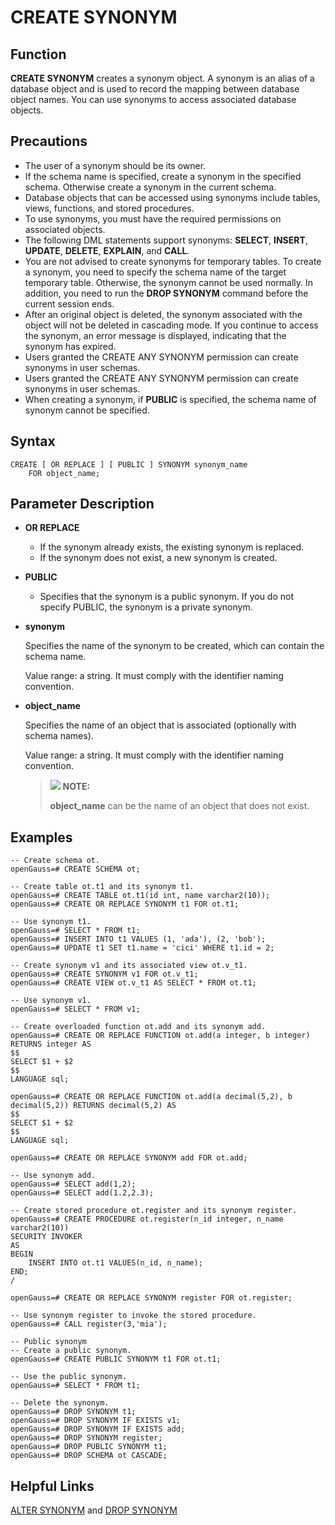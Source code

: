 # CREATE SYNONYM<a name="EN-US_TOPIC_0289900787"></a>

## Function<a name="en-us_topic_0283136599_en-us_topic_0237122116_en-us_topic_0059778169_s0867185fef0f4a228532d432b598cb26"></a>

**CREATE SYNONYM**  creates a synonym object. A synonym is an alias of a database object and is used to record the mapping between database object names. You can use synonyms to access associated database objects.

## Precautions<a name="en-us_topic_0283136599_en-us_topic_0237122116_section93413620440"></a>

-   The user of a synonym should be its owner.
-   If the schema name is specified, create a synonym in the specified schema. Otherwise create a synonym in the current schema.
-   Database objects that can be accessed using synonyms include tables, views, functions, and stored procedures.
-   To use synonyms, you must have the required permissions on associated objects.
-   The following DML statements support synonyms:  **SELECT**,  **INSERT**,  **UPDATE**,  **DELETE**,  **EXPLAIN**, and  **CALL**.
-   You are not advised to create synonyms for temporary tables. To create a synonym, you need to specify the schema name of the target temporary table. Otherwise, the synonym cannot be used normally. In addition, you need to run the  **DROP SYNONYM**  command before the current session ends.
-   After an original object is deleted, the synonym associated with the object will not be deleted in cascading mode. If you continue to access the synonym, an error message is displayed, indicating that the synonym has expired.
-   Users granted the CREATE ANY SYNONYM permission can create synonyms in user schemas.
-   Users granted the CREATE ANY SYNONYM permission can create synonyms in user schemas.
-   When creating a synonym, if  **PUBLIC**  is specified, the schema name of synonym cannot be specified.

## Syntax<a name="en-us_topic_0283136599_en-us_topic_0237122116_en-us_topic_0059777835_sebcad83e099e46b0ba586829e634d144"></a>

```
CREATE [ OR REPLACE ] [ PUBLIC ] SYNONYM synonym_name 
    FOR object_name;
```

## Parameter Description<a name="en-us_topic_0283136599_en-us_topic_0237122116_section1549681213574"></a>

-  **OR REPLACE**
    -   If the synonym already exists, the existing synonym is replaced.
    -   If the synonym does not exist, a new synonym is created.

-  **PUBLIC**
    -   Specifies that the synonym is a public synonym. If you do not specify PUBLIC, the synonym is a private synonym.

-   **synonym**

    Specifies the name of the synonym to be created, which can contain the schema name.

    Value range: a string. It must comply with the identifier naming convention.

-   **object\_name**

    Specifies the name of an object that is associated \(optionally with schema names\).

    Value range: a string. It must comply with the identifier naming convention.

    >![](public_sys-resources/icon-note.gif) **NOTE:** 
    >
    >**object\_name**  can be the name of an object that does not exist.


## Examples<a name="en-us_topic_0283136599_en-us_topic_0237122116_section1853433744413"></a>

```
-- Create schema ot.
openGauss=# CREATE SCHEMA ot;

-- Create table ot.t1 and its synonym t1.
openGauss=# CREATE TABLE ot.t1(id int, name varchar2(10));
openGauss=# CREATE OR REPLACE SYNONYM t1 FOR ot.t1;

-- Use synonym t1.
openGauss=# SELECT * FROM t1;
openGauss=# INSERT INTO t1 VALUES (1, 'ada'), (2, 'bob');
openGauss=# UPDATE t1 SET t1.name = 'cici' WHERE t1.id = 2;

-- Create synonym v1 and its associated view ot.v_t1.
openGauss=# CREATE SYNONYM v1 FOR ot.v_t1;
openGauss=# CREATE VIEW ot.v_t1 AS SELECT * FROM ot.t1;

-- Use synonym v1.
openGauss=# SELECT * FROM v1;

-- Create overloaded function ot.add and its synonym add.
openGauss=# CREATE OR REPLACE FUNCTION ot.add(a integer, b integer) RETURNS integer AS
$$
SELECT $1 + $2
$$
LANGUAGE sql;

openGauss=# CREATE OR REPLACE FUNCTION ot.add(a decimal(5,2), b decimal(5,2)) RETURNS decimal(5,2) AS
$$
SELECT $1 + $2
$$
LANGUAGE sql;

openGauss=# CREATE OR REPLACE SYNONYM add FOR ot.add;

-- Use synonym add.
openGauss=# SELECT add(1,2);
openGauss=# SELECT add(1.2,2.3);

-- Create stored procedure ot.register and its synonym register.
openGauss=# CREATE PROCEDURE ot.register(n_id integer, n_name varchar2(10))
SECURITY INVOKER
AS
BEGIN
    INSERT INTO ot.t1 VALUES(n_id, n_name);
END;
/

openGauss=# CREATE OR REPLACE SYNONYM register FOR ot.register;

-- Use synonym register to invoke the stored procedure.
openGauss=# CALL register(3,'mia');

-- Public synonym
-- Create a public synonym.
openGauss=# CREATE PUBLIC SYNONYM t1 FOR ot.t1;

-- Use the public synonym.
openGauss=# SELECT * FROM t1;

-- Delete the synonym.
openGauss=# DROP SYNONYM t1;
openGauss=# DROP SYNONYM IF EXISTS v1;
openGauss=# DROP SYNONYM IF EXISTS add;
openGauss=# DROP SYNONYM register;
openGauss=# DROP PUBLIC SYNONYM t1;
openGauss=# DROP SCHEMA ot CASCADE;
```

## Helpful Links<a name="en-us_topic_0283136599_en-us_topic_0237122116_en-us_topic_0059778825_section184942174514"></a>

[ALTER SYNONYM](alter-synonym.md)  and  [DROP SYNONYM](drop-synonym.md)
